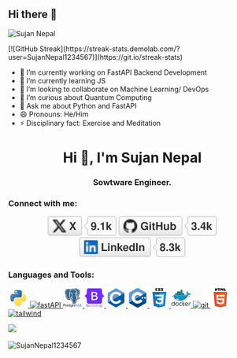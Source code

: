 ## Hi there 👋

<p align="left"> <img src="https://komarev.com/ghpvc/?username=SujanNepal1234567&label=Profile%20views&color=0e75b6&style=flat" alt="Sujan Nepal" /> </p>
[![GitHub Streak](https://streak-stats.demolab.com/?user=SujanNepal1234567)](https://git.io/streak-stats)

- 🔭 I’m currently working on FastAPI Backend Development
- 🌱 I’m currently learning JS
- 👯 I’m looking to collaborate on Machine Learning/ DevOps
- 🤔 I’m curious about Quantum Computing
- 💬 Ask me about Python and FastAPI
- 😄 Pronouns: He/Him
- ⚡  Disciplinary fact: Exercise and Meditation

<h1 align="center">Hi 👋, I'm Sujan Nepal</h1>
<h3 align="center">Sowtware Engineer.</h3>

<h3 align="left">Connect with me:</h3>
<p align="center">
    <a href="https://twitter.com/halka_para"><img src="imgs/twitter.svg" alt="Twitter"></a>
	<a href="https://github.com/SujanNepal1234567"><img src="imgs/github.svg" alt="GitHub"></a>
	<a href="https://www.linkedin.com/in/sujan-nepal-879a09133"><img src="imgs/linkedin.svg" alt="LinkedIn"></a>

<h3 align="left">Languages and Tools:</h3>
<p align="left">

<a href="https://www.python.org" target="_blank" rel="noreferrer"> <img src="https://raw.githubusercontent.com/devicons/devicon/master/icons/python/python-original.svg" alt="python" width="40" height="40"/> </a> <a href="https://fastapi.tiangolo.com/" target="_blank" rel="noreferrer"> <img src="https://cdn.worldvectorlogo.com/logos/fastapi-1.svg" alt="fastAPI" width="40" height="40"/> </a> <a href="https://www.postgresql.org" target="_blank" rel="noreferrer"> <img src="https://raw.githubusercontent.com/devicons/devicon/master/icons/postgresql/postgresql-original-wordmark.svg" alt="postgresql" width="40" height="40"/> </a> <a href="https://getbootstrap.com" target="_blank" rel="noreferrer"> <img src="https://raw.githubusercontent.com/devicons/devicon/master/icons/bootstrap/bootstrap-plain-wordmark.svg" alt="bootstrap" width="40" height="40"/> </a> <a href="https://www.cprogramming.com/" target="_blank" rel="noreferrer"> <img src="https://raw.githubusercontent.com/devicons/devicon/master/icons/c/c-original.svg" alt="c" width="40" height="40"/> </a>  <a href="https://www.w3schools.com/cpp/" target="_blank" rel="noreferrer"> <img src="https://raw.githubusercontent.com/devicons/devicon/master/icons/cplusplus/cplusplus-original.svg" alt="cplusplus" width="40" height="40"/> </a> <a href="https://www.w3schools.com/css/" target="_blank" rel="noreferrer"> <img src="https://raw.githubusercontent.com/devicons/devicon/master/icons/css3/css3-original-wordmark.svg" alt="css3" width="40" height="40"/> </a> 
<a href="https://www.docker.com/" target="_blank" rel="noreferrer"> <img src="https://raw.githubusercontent.com/devicons/devicon/master/icons/docker/docker-original-wordmark.svg" alt="docker" width="40" height="40"/> </a> <a href="https://git-scm.com/" target="_blank" rel="noreferrer"> <img src="https://www.vectorlogo.zone/logos/git-scm/git-scm-icon.svg" alt="git" width="40" height="40"/> </a> <a href="https://www.w3.org/html/" target="_blank" rel="noreferrer"> <img src="https://raw.githubusercontent.com/devicons/devicon/master/icons/html5/html5-original-wordmark.svg" alt="html5" width="40" height="40"/> </a> <a href="https://tailwindcss.com/" target="_blank" rel="noreferrer"> <img src="https://www.vectorlogo.zone/logos/tailwindcss/tailwindcss-icon.svg" alt="tailwind" width="40" height="40"/> </a> </p>


<p><img src="https://github-readme-stats.vercel.app/api?username=SujanNepal1234567&show_icons=true&theme=bear" width="400"></p>

<p><img align="center" src="https://github-readme-streak-stats.herokuapp.com/?user=SujanNepal1234567&theme=dark" alt="SujanNepal1234567" /></p>
